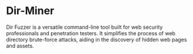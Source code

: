 # Dir-Miner
Dir Fuzzer is a versatile command-line tool built for web security professionals and penetration testers. It simplifies the process of web directory brute-force attacks, aiding in the discovery of hidden web pages and assets.

